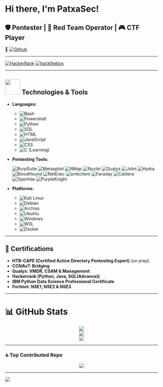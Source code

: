 # Hi there, I'm PatxaSec!
## 🛡️ Pentester | 🐙 Red Team Operator | 🎮 CTF Player
💫 [![Github](https://img.shields.io/github/followers/PatxaSec?label=Follow%20Me&style=social)](https://github.com/PatxaSec)

---

 [![HackerRank](https://img.shields.io/badge/HackerRank-PatxaSec-brightgreen?logo=HackerRank&logoColor=Green&labelColor=black)](https://www.hackerrank.com/patxasec) 
 [![hackthebox](https://img.shields.io/badge/hackthebox-PatxaSec-brightgreen?logo=hackthebox&logoColor=Green&labelColor=black)](https://app.hackthebox.com/profile/1467273)

___

## <img src="https://media.giphy.com/media/WUlplcMpOCEmTGBtBW/giphy.gif" width="50"> Technologies & Tools

- **Languages:**  
  - ![Bash](https://img.shields.io/badge/-Bash-4EAA25?logo=gnubash&logoColor=white)
  - ![Powershell](https://img.shields.io/badge/-Powershell-000000?logo=powershell&logoColor=white) 
  - ![Python](https://img.shields.io/badge/-Python-3776AB?logo=python&logoColor=white) 
  - ![SQL](https://img.shields.io/badge/-SQL-4479A1?logo=sql&logoColor=white) 
  - ![HTML](https://img.shields.io/badge/-HTML-E34F26?logo=html&logoColor=white) 
  - ![JavaScript](https://img.shields.io/badge/-JavaScript-F7DF1E?logo=javascript&logoColor=black) 
  - ![CSS](https://img.shields.io/badge/-CSS-1572B6?logo=css&logoColor=white)
  - ![C](https://img.shields.io/badge/-C-A564A3?logo=c&logoColor=white) (Learning)
  

- **Pentesting Tools:**


  ![BurpSuite](https://img.shields.io/badge/-BurpSuite-ff4a1c?logo=burpsuite&logoColor=white) 
  ![Metasploit](https://img.shields.io/badge/-Metasploit-3c9bcf?logo=metasploit&logoColor=white) 
  ![NMap](https://img.shields.io/badge/-NMap-005f87?logo=nmap&logoColor=white) 
  ![Nuclei](https://img.shields.io/badge/-Nuclei-1e90ff?logo=nuclei&logoColor=white) 
  ![Qualys](https://img.shields.io/badge/-Qualys-DC143C?logo=qualys&logoColor=white) 
  ![John](https://img.shields.io/badge/-John%20The%20Ripper-000000?logo=johntheripper&logoColor=white)
  ![Hydra](https://img.shields.io/badge/-Hydra-ff6347?logo=hydra&logoColor=white)
  ![BloodHound](https://img.shields.io/badge/-Bloodhound-B22222?logo=bloodhound&logoColor=white) 
  ![NetExec](https://img.shields.io/badge/-NetExec-800000?logo=netexec&logoColor=white)
  ![smbclient](https://img.shields.io/badge/-smbclient-1d6dc7?logo=smbclient&logoColor=white) 
  ![Faraday](https://img.shields.io/badge/-faraday-0078D6?logo=faraday&logoColor=white)
  ![Caldera](https://img.shields.io/badge/-caldera-000000?logo=caldera&logoColor=white)
  ![OpenVas](https://img.shields.io/badge/-OpenVas-4EAA25?logo=openvas&logoColor=white)
  ![PurpleKnight](https://img.shields.io/badge/-Purpleknight-8A2BE2?logo=purpleknight&logoColor=white)
  

- **Platforms:**

  - ![Kali Linux](https://img.shields.io/badge/-Kali%20Linux-557C94?logo=kalilinux&logoColor=white)  
  - ![Debian](https://img.shields.io/badge/-Debian-A81D33?logo=debian&logoColor=white)
  - ![Archiso](https://img.shields.io/badge/-Arch-598654?logo=archlinux&logoColor=white) 
  - ![Ubuntu](https://img.shields.io/badge/-Ubuntu-ff4500?logo=ubuntu&logoColor=white) 
  - ![Windows](https://img.shields.io/badge/-Windows-0078D6?logo=windows&logoColor=white)
  - ![WSL](https://img.shields.io/badge/-WSL-0078D6?logo=wsl&logoColor=white)
  - ![Docker](https://img.shields.io/badge/-Docker-0078D6?logo=docker&logoColor=white)

---

## 🎯 Certifications

- **HTB-CAPE (Certified Active Directory Pentesting Expert)** (on prep)
- **CCNAv7: Bridging**
- **Qualys: VMDR, CSAM & Management**
- **Hackerrank (Python, Java, SQL(Advance))**
- **IBM Python Data Science Professional Certificate**
- **Fortinet: NSE1, NSE2 & NSE3**

---

# 📊 GitHub Stats


<div align="center">

![](https://github-readme-stats.vercel.app/api?username=PatxaSec&theme=midnight-purple&hide_border=false&include_all_commits=false&count_private=false)<br/>
![](https://github-readme-streak-stats.herokuapp.com/?user=PatxaSec&theme=midnight-purple&hide_border=false)<br/>
![](https://github-readme-stats.vercel.app/api/top-langs/?username=PatxaSec&theme=midnight-purple&hide_border=false&include_all_commits=false&count_private=false&layout=compact)

</div>

___

### 🔝 Top Contributed Repo

<div align="center">

![](https://github-contributor-stats.vercel.app/api?username=PatxaSec&limit=5&theme=dark&combine_all_yearly_contributions=true)

</div>

---

[![](https://visitcount.itsvg.in/api?id=PatxaSec&icon=0&color=11)](https://visitcount.itsvg.in)

</div>


